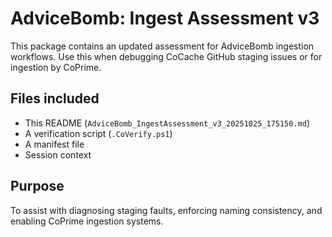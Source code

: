 # AdviceBomb: Ingest Assessment v3

This package contains an updated assessment for AdviceBomb ingestion workflows.
Use this when debugging CoCache GitHub staging issues or for ingestion by CoPrime.

## Files included
- This README (`AdviceBomb_IngestAssessment_v3_20251025_175150.md`)
- A verification script (`.CoVerify.ps1`)
- A manifest file
- Session context

## Purpose
To assist with diagnosing staging faults, enforcing naming consistency, and enabling CoPrime ingestion systems.

